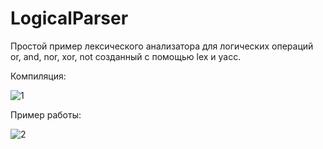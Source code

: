 # LogicalParser
Простой пример лексического анализатора для логических операций or, and, nor, xor, not созданный с помощью lex и yacc.

Компиляция:

![1](https://user-images.githubusercontent.com/108122684/234338478-7fd390dc-bc80-4a7c-ba18-63f48e1dfb1d.jpg)

Пример работы:

![2](https://user-images.githubusercontent.com/108122684/234338500-0d694ceb-54b3-4550-817a-b0cf6881ae82.jpg)
